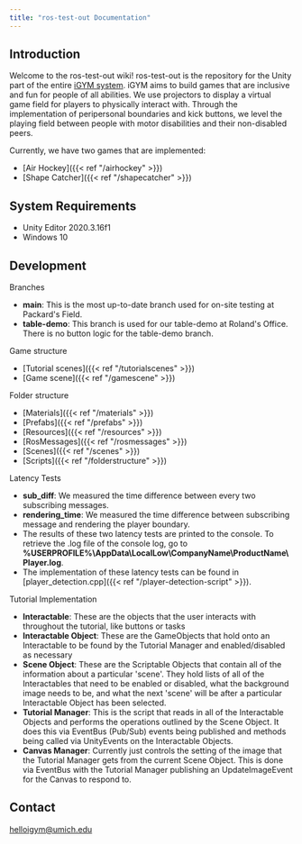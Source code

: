 ```yaml
---
title: "ros-test-out Documentation"
---
```

## Introduction 

Welcome to the ros-test-out wiki! ros-test-out is the repository for the Unity part of the entire [iGYM system](https://www.igym.solutions/). iGYM aims to build games that are inclusive and fun for people of all abilities. We use projectors to display a virtual game field for players to physically interact with. Through the implementation of peripersonal boundaries and kick buttons, we level the playing field between people with motor disabilities and their non-disabled peers.

Currently, we have two games that are implemented:
* [Air Hockey]({{< ref "/airhockey" >}})
* [Shape Catcher]({{< ref "/shapecatcher" >}})

## System Requirements
* Unity Editor 2020.3.16f1
* Windows 10

## Development
Branches
* **main**: This is the most up-to-date branch used for on-site testing at Packard's Field.
* **table-demo**: This branch is used for our table-demo at Roland's Office. There is no button logic for the table-demo branch.

Game structure
* [Tutorial scenes]({{< ref "/tutorialscenes" >}})
* [Game scene]({{< ref "/gamescene" >}})

Folder structure
* [Materials]({{< ref "/materials" >}})
* [Prefabs]({{< ref "/prefabs" >}})
* [Resources]({{< ref "/resources" >}})
* [RosMessages]({{< ref "/rosmessages" >}})
* [Scenes]({{< ref "/scenes" >}})
* [Scripts]({{< ref "/folderstructure" >}})

Latency Tests
* **sub_diff**: We measured the time difference between every two subscribing messages.
* **rendering_time**: We measured the time difference between subscribing message and rendering the player boundary.
* The results of these two latency tests are printed to the console. To retrieve the .log file of the console log, go to **%USERPROFILE%\AppData\LocalLow\CompanyName\ProductName\Player.log**.
* The implementation of these latency tests can be found in [player_detection.cpp]({{< ref "/player-detection-script" >}}).

Tutorial Implementation
* **Interactable**: These are the objects that the user interacts with throughout the tutorial, like buttons or tasks
* **Interactable Object**: These are the GameObjects that hold onto an Interactable to be found by the Tutorial Manager and enabled/disabled as necessary
* **Scene Object**: These are the Scriptable Objects that contain all of the information about a particular 'scene'. They hold lists of all of the Interactables that need to be enabled or disabled, what the background image needs to be, and what the next 'scene' will be after a particular Interactable Object has been selected. 
* **Tutorial Manager**: This is the script that reads in all of the Interactable Objects and performs the operations outlined by the Scene Object. It does this via EventBus (Pub/Sub) events being published and methods being called via UnityEvents on the Interactable Objects.
* **Canvas Manager**: Currently just controls the setting of the image that the Tutorial Manager gets from the current Scene Object. This is done via EventBus with the Tutorial Manager publishing an UpdateImageEvent for the Canvas to respond to.

## Contact 
helloigym@umich.edu
